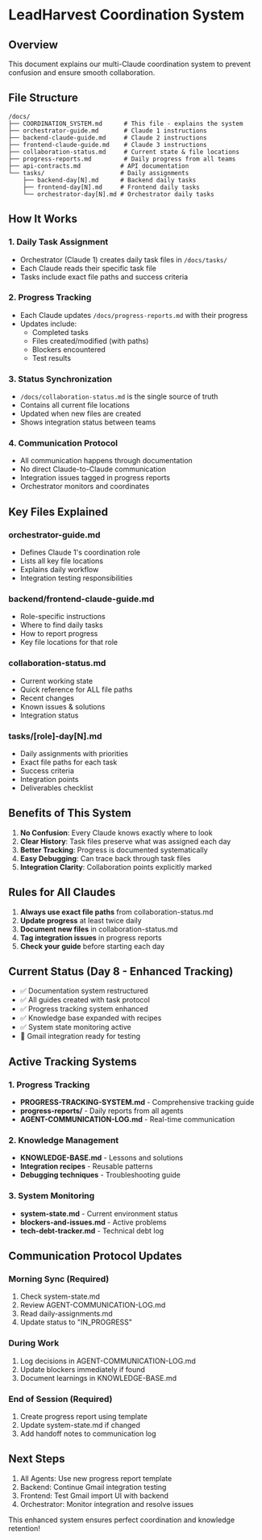 # LeadHarvest Coordination System

## Overview

This document explains our multi-Claude coordination system to prevent confusion and ensure smooth collaboration.

## File Structure

```
/docs/
├── COORDINATION_SYSTEM.md      # This file - explains the system
├── orchestrator-guide.md       # Claude 1 instructions
├── backend-claude-guide.md     # Claude 2 instructions  
├── frontend-claude-guide.md    # Claude 3 instructions
├── collaboration-status.md     # Current state & file locations
├── progress-reports.md         # Daily progress from all teams
├── api-contracts.md           # API documentation
└── tasks/                     # Daily assignments
    ├── backend-day[N].md      # Backend daily tasks
    ├── frontend-day[N].md     # Frontend daily tasks
    └── orchestrator-day[N].md # Orchestrator daily tasks
```

## How It Works

### 1. Daily Task Assignment
- Orchestrator (Claude 1) creates daily task files in `/docs/tasks/`
- Each Claude reads their specific task file
- Tasks include exact file paths and success criteria

### 2. Progress Tracking
- Each Claude updates `/docs/progress-reports.md` with their progress
- Updates include:
  - Completed tasks
  - Files created/modified (with paths)
  - Blockers encountered
  - Test results

### 3. Status Synchronization
- `/docs/collaboration-status.md` is the single source of truth
- Contains all current file locations
- Updated when new files are created
- Shows integration status between teams

### 4. Communication Protocol
- All communication happens through documentation
- No direct Claude-to-Claude communication
- Integration issues tagged in progress reports
- Orchestrator monitors and coordinates

## Key Files Explained

### orchestrator-guide.md
- Defines Claude 1's coordination role
- Lists all key file locations
- Explains daily workflow
- Integration testing responsibilities

### backend/frontend-claude-guide.md
- Role-specific instructions
- Where to find daily tasks
- How to report progress
- Key file locations for that role

### collaboration-status.md
- Current working state
- Quick reference for ALL file paths
- Recent changes
- Known issues & solutions
- Integration status

### tasks/[role]-day[N].md
- Daily assignments with priorities
- Exact file paths for each task
- Success criteria
- Integration points
- Deliverables checklist

## Benefits of This System

1. **No Confusion**: Every Claude knows exactly where to look
2. **Clear History**: Task files preserve what was assigned each day
3. **Better Tracking**: Progress is documented systematically
4. **Easy Debugging**: Can trace back through task files
5. **Integration Clarity**: Collaboration points explicitly marked

## Rules for All Claudes

1. **Always use exact file paths** from collaboration-status.md
2. **Update progress** at least twice daily
3. **Document new files** in collaboration-status.md
4. **Tag integration issues** in progress reports
5. **Check your guide** before starting each day

## Current Status (Day 8 - Enhanced Tracking)

- ✅ Documentation system restructured
- ✅ All guides created with task protocol
- ✅ Progress tracking system enhanced
- ✅ Knowledge base expanded with recipes
- ✅ System state monitoring active
- 🔄 Gmail integration ready for testing

## Active Tracking Systems

### 1. Progress Tracking
- **PROGRESS-TRACKING-SYSTEM.md** - Comprehensive tracking guide
- **progress-reports/** - Daily reports from all agents
- **AGENT-COMMUNICATION-LOG.md** - Real-time communication

### 2. Knowledge Management
- **KNOWLEDGE-BASE.md** - Lessons and solutions
- **Integration recipes** - Reusable patterns
- **Debugging techniques** - Troubleshooting guide

### 3. System Monitoring
- **system-state.md** - Current environment status
- **blockers-and-issues.md** - Active problems
- **tech-debt-tracker.md** - Technical debt log

## Communication Protocol Updates

### Morning Sync (Required)
1. Check system-state.md
2. Review AGENT-COMMUNICATION-LOG.md
3. Read daily-assignments.md
4. Update status to "IN_PROGRESS"

### During Work
1. Log decisions in AGENT-COMMUNICATION-LOG.md
2. Update blockers immediately if found
3. Document learnings in KNOWLEDGE-BASE.md

### End of Session (Required)
1. Create progress report using template
2. Update system-state.md if changed
3. Add handoff notes to communication log

## Next Steps

1. All Agents: Use new progress report template
2. Backend: Continue Gmail integration testing
3. Frontend: Test Gmail import UI with backend
4. Orchestrator: Monitor integration and resolve issues

This enhanced system ensures perfect coordination and knowledge retention!